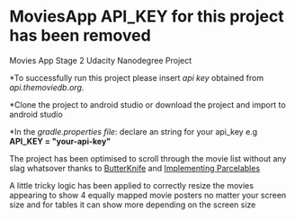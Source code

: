 # MoviesApp API_KEY for this project has been removed
Movies App Stage 2 Udacity Nanodegree Project

*To successfully run this project please insert *api key* obtained from *api.themoviedb.org*.

*Clone the project to android studio or download the project and import to android studio

*In the *gradle.properties file*: declare an string for your api_key e.g **API_KEY = "your-api-key"**

The project has been optimised to scroll through the movie list without any slag whatsover thanks to [ButterKnife](https://guides.codepath.com/android/Reducing-View-Boilerplate-with-Butterknife ) and [Implementing Parcelables](http://www.techdepo.com.ng/2017/04/popular-movie-app-stage1-udacity.html) 

A little tricky logic has been applied to correctly resize the movies appearing to show 4 equally mapped movie posters no matter your screen size and for tables it can show more depending on the screen size

